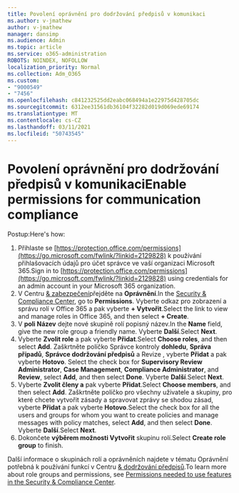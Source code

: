 ```yaml
---
title: Povolení oprávnění pro dodržování předpisů v komunikaci
ms.author: v-jmathew
author: v-jmathew
manager: dansimp
ms.audience: Admin
ms.topic: article
ms.service: o365-administration
ROBOTS: NOINDEX, NOFOLLOW
localization_priority: Normal
ms.collection: Adm_O365
ms.custom:
- "9000549"
- "7456"
ms.openlocfilehash: c841232525dd2eabc068494a1e22975d428705dc
ms.sourcegitcommit: 6312ee31561db36104f32282d019d069ede69174
ms.translationtype: MT
ms.contentlocale: cs-CZ
ms.lasthandoff: 03/11/2021
ms.locfileid: "50743545"
---
```

# <a name="enable-permissions-for-communication-compliance"></a><span data-ttu-id="0032b-102">Povolení oprávnění pro dodržování předpisů v komunikaci</span><span class="sxs-lookup"><span data-stu-id="0032b-102">Enable permissions for communication compliance</span></span>

<span data-ttu-id="0032b-103">Postup:</span><span class="sxs-lookup"><span data-stu-id="0032b-103">Here's how:</span></span>

1. <span data-ttu-id="0032b-104">Přihlaste se [https://protection.office.com/permissions](https://go.microsoft.com/fwlink/?linkid=2129828) k používání přihlašovacích údajů pro účet správce ve vaší organizaci Microsoft 365.</span><span class="sxs-lookup"><span data-stu-id="0032b-104">Sign in to [https://protection.office.com/permissions](https://go.microsoft.com/fwlink/?linkid=2129828) using credentials for an admin account in your Microsoft 365 organization.</span></span>
2. <span data-ttu-id="0032b-105">V Centru [& zabezpečení](https://go.microsoft.com/fwlink/?linkid=2101341)přejděte na **Oprávnění**.</span><span class="sxs-lookup"><span data-stu-id="0032b-105">In the [Security & Compliance Center](https://go.microsoft.com/fwlink/?linkid=2101341), go to **Permissions**.</span></span> <span data-ttu-id="0032b-106">Vyberte odkaz pro zobrazení a správu rolí v Office 365 a pak vyberte **\+ Vytvořit**.</span><span class="sxs-lookup"><span data-stu-id="0032b-106">Select the link to view and manage roles in Office 365, and then select **\+ Create**.</span></span>
3. <span data-ttu-id="0032b-107">V **poli Název** dejte nové skupině rolí popisný název.</span><span class="sxs-lookup"><span data-stu-id="0032b-107">In the **Name** field, give the new role group a friendly name.</span></span> <span data-ttu-id="0032b-108">Vyberte **Další**.</span><span class="sxs-lookup"><span data-stu-id="0032b-108">Select **Next**.</span></span>
4. <span data-ttu-id="0032b-109">Vyberte **Zvolit role** a pak vyberte **Přidat**.</span><span class="sxs-lookup"><span data-stu-id="0032b-109">Select **Choose roles**, and then select **Add**.</span></span> <span data-ttu-id="0032b-110">Zaškrtněte políčko Správce kontroly **dohledu**, **Správa případů**, **Správce dodržování předpisů** a Revize , vyberte **Přidat** a pak vyberte **Hotovo**. </span><span class="sxs-lookup"><span data-stu-id="0032b-110">Select the check box for **Supervisory Review Administrator**, **Case Management**, **Compliance Administrator**, and **Review**, select **Add**, and then select **Done**.</span></span> <span data-ttu-id="0032b-111">Vyberte **Další**.</span><span class="sxs-lookup"><span data-stu-id="0032b-111">Select **Next**.</span></span>
5. <span data-ttu-id="0032b-112">Vyberte **Zvolit členy a** pak vyberte **Přidat**.</span><span class="sxs-lookup"><span data-stu-id="0032b-112">Select **Choose members**, and then select **Add**.</span></span> <span data-ttu-id="0032b-113">Zaškrtněte políčko pro všechny uživatele a skupiny, pro které chcete vytvořit zásady a spravovat zprávy se shodou zásad, vyberte **Přidat** a pak vyberte **Hotovo**.</span><span class="sxs-lookup"><span data-stu-id="0032b-113">Select the check box for all the users and groups for whom you want to create policies and manage messages with policy matches, select **Add**, and then select **Done**.</span></span> <span data-ttu-id="0032b-114">Vyberte **Další**.</span><span class="sxs-lookup"><span data-stu-id="0032b-114">Select **Next**.</span></span>
6. <span data-ttu-id="0032b-115">Dokončete **výběrem možnosti Vytvořit** skupinu rolí.</span><span class="sxs-lookup"><span data-stu-id="0032b-115">Select **Create role group** to finish.</span></span>

<span data-ttu-id="0032b-116">Další informace o skupinách rolí a oprávněních najdete v tématu Oprávnění potřebná k používání funkcí v Centru [& dodržování předpisů](https://go.microsoft.com/fwlink/?linkid=2114184).</span><span class="sxs-lookup"><span data-stu-id="0032b-116">To learn more about role groups and permissions, see [Permissions needed to use features in the Security & Compliance Center](https://go.microsoft.com/fwlink/?linkid=2114184).</span></span>
